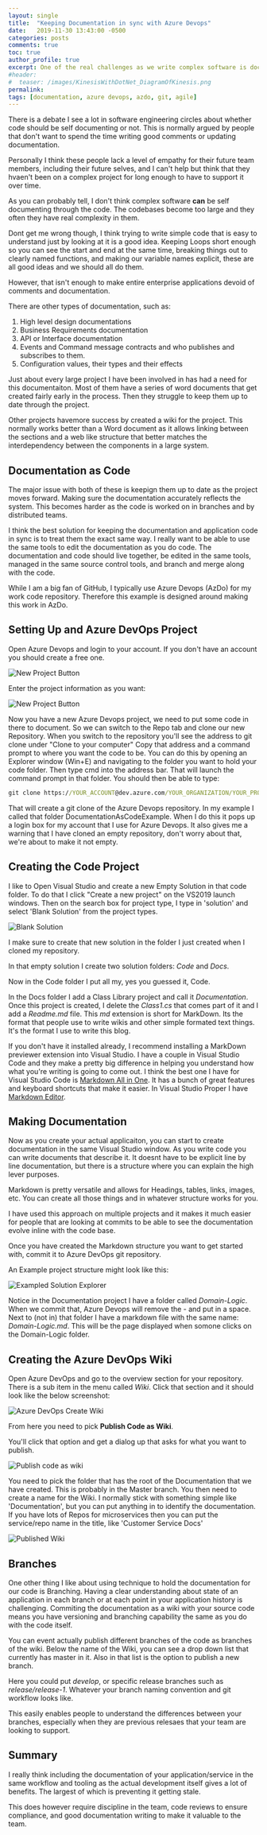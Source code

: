 ```yaml
---
layout: single
title:  "Keeping Documentation in sync with Azure Devops"
date:   2019-11-30 13:43:00 -0500
categories: posts
comments: true
toc: true
author_profile: true
excerpt: One of the real challenges as we write complex software is documenting it well, and keeping that documentation up to date. Here I show a technique I use for managing the process of documentation updates and making them accessible using Azure Devops
#header:
#  teaser: /images/KinesisWithDotNet_DiagramOfKinesis.png
permalink: 
tags: [documentation, azure devops, azdo, git, agile]
---
```


There is a debate I see a lot in software engineering circles about whether code should be self documenting or not. This is normally argued by people that don't want to spend the time writing good comments or updating documentation.

Personally I think these people lack a level of empathy for their future team members, including their future selves, and I can't help but think that they hvaen't been on a complex project for long enough to have to support it over time.

As you can probably tell, I don't think complex software **can** be self documenting through the code. The codebases become too large and they often they have real complexity in them.

Dont get me wrong though, I think trying to write simple code that is easy to understand just by looking at it is a good idea. 
Keeping Loops short enough so you can see the start and end at the same time, breaking things out to clearly named functions, and making our variable names explicit, these are all good ideas and we should all do them.

However, that isn't enough to make entire enterprise applications devoid of comments and documentation.

There are other types of documentation, such as:

1. High level design documentations
2. Business Requirements documentation
3. API or Interface documentation
4. Events and Command message contracts and who publishes and subscribes to them.
5. Configuration values, their types and their effects

Just about every large project I have been involved in has had a need for this documentaiton. Most of them have a series of word documents that get created fairly early in the process. Then they struggle to keep them up to date through the project.

Other projects havemore success by created a wiki for the project. This normally works better than a Word document as it allows linking between the sections and a web like structure that better matches the interdependency between the components in a large system.

## Documentation as Code

The major issue with both of these is keepign them up to date as the project moves forward. Making sure the documentation accurately reflects the system. This becomes harder as the code is worked on in branches and by distributed teams.

I think the best solution for keeping the documentation and application code in sync is to treat them the exact same way. I really want to be able to use the same tools to edit the documentation as you do code. The documentation and code should live together, be edited in the same tools, managed in the same source control tools, and branch and merge along with the code.

While I am a big fan of GitHub, I typically use Azure Devops (AzDo) for my work code repository. Therefore this example is designed around making this work in AzDo.

## Setting Up and Azure DevOps Project

Open Azure Devops and login to your account. If you don't have an account you should create a free one.

![New Project Button](/images/2019-11-19-keeping-documentation-in-sync-with-azure-devops/create-new-project-button.png)

Enter the project information as you want:

![New Project Button](/images/2019-11-19-keeping-documentation-in-sync-with-azure-devops/new-project-form.png)

Now you have a new Azure Devops project, we need to put some code in there to document. So we can switch to the Repo tab and clone our new Repository.
When you switch to the repository you'll see the address to git clone under "Clone to your computer"
Copy that address and a command prompt to where you want the code to be.
You can do this by opening an Explorer window (Win+E) and navigating to the folder you want to hold your code folder.
Then type cmd into the address bar. That will launch the command prompt in that folder.
You should then be able to type:

``` cmd
git clone https://YOUR_ACCOUNT@dev.azure.com/YOUR_ORGANIZATION/YOUR_PROJECT/_git/YOUR_REPO YOUR_FOLDER_NAME
```

That will create a git clone of the Azure Devops repository. In my example I called that folder DocumentationAsCodeExample.
When I do this it pops up a login box for my account that I use for Azure Devops.
It also gives me a warning that I have cloned an empty repository, don't worry about that, we're about to make it not empty.

## Creating the Code Project

I like to Open Visual Studio and create a new Empty Solution in that code folder.
To do that I click "Create a new project" on the VS2019 launch windows.
Then on the search box for project type, I type in 'solution' and select 'Blank Solution' from the project types.

![Blank Solution](/images/2019-11-19-keeping-documentation-in-sync-with-azure-devops/blank-solution-picked.png)

I make sure to create that new solution in the folder I just created when I cloned my repository.

In that empty solution I create two solution folders: *Code* and *Docs*.

Now in the Code folder I put all my, yes you guessed it, Code.

In the Docs folder I add a Class Library project and call it *Documentation*.
Once this project is created, I delete the *Class1.cs* that comes part of it and I add a *Readme.md* file.
This *md* extension is short for MarkDown.
Its the format that people use to write wikis and other simple formated text things.
It's the format I use to write this blog.

If you don't have it installed already, I recommend installing a MarkDown previewer extension into Visual Studio.
I have a couple in Visual Studio Code and they make a pretty big difference in helping you understand how what you're writing is going to come out.
I think the best one I have for Visual Studio Code is [Markdown All in One](https://marketplace.visualstudio.com/items?itemName=yzhang.markdown-all-in-one). It has a bunch of great features and keyboard shortcuts that make it easier.
In Visual Studio Proper I have [Markdown Editor](https://marketplace.visualstudio.com/items?itemName=MadsKristensen.MarkdownEditor).

## Making Documentation

Now as you create your actual applicaiton, you can start to create documentation in the same Visual Studio window.
As you write code you can write documents that describe it.
It doesnt have to be explicit line by line documentation, but there is a structure where you can explain the high lever purposes.

Markdown is pretty versatile and allows for Headings, tables, links, images, etc. You can create all those things and in whatever structure works for you.

I have used this approach on multiple projects and it makes it much easier for people that are looking at commits to be able to see the documentation evolve inline with the code base.

Once you have created the Markdown structure you want to get started with, commit it to Azure DevOps git repository.

An Example project structure might look like this:

![Exampled Solution Explorer](/images/2019-11-19-keeping-documentation-in-sync-with-azure-devops/example-solution-explorer.png)


Notice in the Documentation project I have a folder called *Domain-Logic*.
When we commit that, Azure Devops will remove the - and put in a space.
Next to (not in) that folder I have a markdown file with the same name: *Domain-Logic.md*.
This will be the page displayed when somone clicks on the Domain-Logic folder.

## Creating the Azure DevOps Wiki

Open Azure DevOps and go to the overview section for your repository.
There is a sub item in the menu called *Wiki*. Click that section and it should look like the below screenshot:

![Azure DevOps Create Wiki](/images/2019-11-19-keeping-documentation-in-sync-with-azure-devops/creating-wiki-1.png)

From here you need to pick **Publish Code as Wiki**.

You'll click that option and get a dialog up that asks for what you want to publish.

![Publish code as wiki](/images/2019-11-19-keeping-documentation-in-sync-with-azure-devops/publish-code-as-wiki.png)

You need to pick the folder that has the root of the Documentation that we have created.
This is probably in the Master branch.
You then need to create a name for the Wiki. I normally stick with something simple like 'Documentation', but you can put anything in to identify the documentation.
If you have lots of Repos for microservices then you can put the service/repo name in the title, like 'Customer Service Docs'

![Published Wiki](/images/2019-11-19-keeping-documentation-in-sync-with-azure-devops/published-wiki.png)

## Branches

One other thing I like about using technique to hold the documentation for our code is Branching.
Having a clear understanding about state of an application in each branch or at each point in your application history is challenging.
Commiting the documentation as a wiki with your source code means you have versioning and branching capability the same as you do with the code itself.

You can event actually publish different branches of the code as branches of the wiki.
Below the name of the Wiki, you can see a drop down list that currently has master in it.
Also in that list is the option to publish a new branch.

Here you could put *develop*, or specific release branches such as *release/release-1*.
Whatever your branch naming convention and git workflow looks like.

This easily enables people to understand the differences between your branches, especially when they are previous relesaes that your team are looking to support.

## Summary

I really think including the documentation of your application/service in the same workflow and tooling as the actual development itself gives a lot of benefits.
The largest of which is preventing it getting stale.

This does however require discipline in the team, code reviews to ensure compliance, and good documentation writing to make it valuable to the team.
